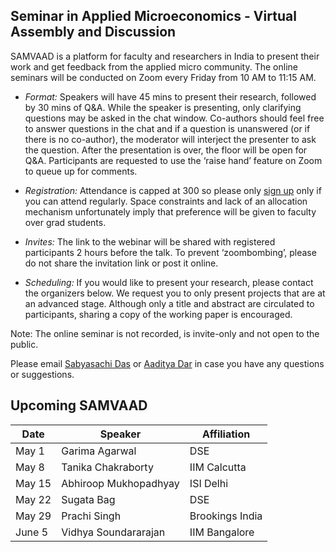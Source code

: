 ## Seminar in Applied Microeconomics - Virtual Assembly and Discussion 

SAMVAAD is a platform for faculty and researchers in India to present their work and get feedback from the applied micro community. The online seminars will be conducted on Zoom every Friday from 10 AM to 11:15 AM.

- _Format:_ Speakers will have 45 mins to present their research, followed by 30 mins of Q&A. While the speaker is presenting, only clarifying questions may be asked in the chat window. Co-authors should feel free to answer questions in the chat and if a question is unanswered (or if there is no co-author), the moderator will interject the presenter to ask the question. After the presentation is over, the floor will be open for Q&A. Participants are requested to use the ‘raise hand’ feature on Zoom to queue up for comments.

- _Registration:_ Attendance is capped at 300 so please only [sign up](https://forms.gle/JsXhRoNskxuKQuk59) only if you can attend regularly. Space constraints and lack of an allocation mechanism unfortunately imply that preference will be given to faculty over grad students. 

- _Invites:_ The link to the webinar will be shared with registered participants 2 hours before the talk. To prevent ‘zoombombing’, please do not share the invitation link or post it online.

- _Scheduling:_ If you would like to present your research, please contact the organizers below. We request you to only present projects that are at an advanced stage. Although only a title and abstract are circulated to participants, sharing a copy of the working paper is encouraged. 

Note: The online seminar is not recorded, is invite-only and not open to the public. 

Please email [Sabyasachi Das](mailto:sabya.economist@gmail.com) or [Aaditya Dar](mailto:aadityadar@gmail.com) in case you have any questions or suggestions. 

## Upcoming SAMVAAD

| Date		| Speaker 				| Affiliation 		|
| -----		| ------------			| ------------		|
| May 1 	| Garima Agarwal 		| DSE 				|
| May 8 	| Tanika Chakraborty 	| IIM Calcutta 		|
| May 15 	| Abhiroop Mukhopadhyay | ISI Delhi 		|
| May 22 	| Sugata Bag 			| DSE 				|
| May 29 	| Prachi Singh 			| Brookings India 	|
| June 5 	| Vidhya Soundararajan 	| IIM Bangalore		|
